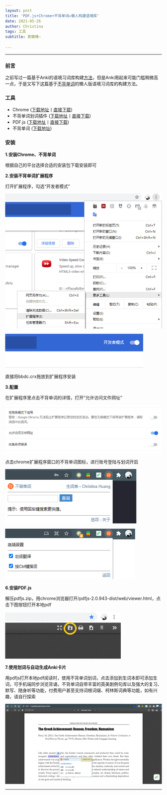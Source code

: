 ```yaml
---
layout: post
title: 'PDF.js+Chrome+不背单词=懒人构建语境库'
date: 2021-05-26
author: Christina
tags: 工具
subtitle: 真懒噢~

---
```



---


### **前言**

之前写过一篇基于Anki的语境习词库构建[方法](https://hyahui.com/pdf-js-anki)，但是Anki用起来可能门槛稍微高一点，于是又写下这篇基于[不背单词](https://www.bbdc.cn/)的懒人版语境习词库的构建方法。

### **工具**

* Chrome ([下载地址](https://www.google.com/chrome/)丨[直接下载](https://github.com/ChristinaHyh/ICE-9/releases/download/1.0/chrome.exe)) 
* 不背单词划词插件 ([下载地址](https://chrome.google.com/webstore/detail/%E4%B8%8D%E8%83%8C%E5%8D%95%E8%AF%8D%E6%9F%A5%E8%AF%8D/cklfipcjofdnmdolnfngpmokdaejidim)丨[直接下载](https://github.com/ChristinaHyh/ICE-9/releases/download/1.0/bbdc.crx))
* PDF.js ([下载地址](https://mozilla.github.io/pdf.js/)丨[直接下载](https://github.com/ChristinaHyh/ICE-9/releases/download/1.0/pdfjs.zip))
* 不背单词 ([下载地址](https://www.bbdc.cn/))

### **安装**

**1.安装Chrome、不背单词**

根据自己的平台选择合适的安装包下载安装即可

**2.安装不背单词扩展程序**

打开扩展程序，勾选“开发者模式”
      
![](/assets/img/a.png)

![](/assets/img/b.png)
      
直接将bbdc.crx拖放到扩展程序安装

**3.配置**

在扩展程序里点击不背单词的详情，打开“允许访问文件网址”

![](/assets/img/e.png)
      
点击chrome扩展程序窗口的不背单词图标，进行账号登陆与划词开启

![](/assets/img/bbdc.png)      

![](/assets/img/bbdchc.png)      


**6.安装PDF.js**

解压pdfjs.zip，用chrome浏览器打开/pdfjs-2.0.943-dist/web/viewer.html，点击下图按钮打开本地pdf

![](/assets/img/j.png)


**7.使用划词与自动生成Anki卡片**

用pdfjs打开本地pdf阅读时，使用不背单词划词，点击添加到生词本即可添加生词，可手机端同步浏览背诵，不背单词自带丰富的英美剧例句库以及强大的复习、默写、随身听等功能，付费用户甚至支持词根词缀、柯林斯词典等功能，如有兴趣，请自行探索
       
![](/assets/img/bbdcuse.png)

---




